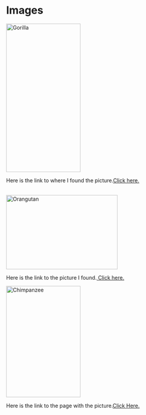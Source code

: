 # Images
<!DOCTYPE html>
<html lang="en-US">
      <body> 
       <img src="https://pixnio.com/free-images/2017/05/31/2017-05-31-10-40-56-768x1129.jpg"
              alt="Gorilla" 
              Width="200px" Height="400px"/>
             <p>Here is the link to where I found the picture.<a href="https://pixnio.com/fauna-animals/monkeys/monkey-gorilla-black" target="_blank">Click here.</a></p>
            <br/>
        <img src="https://pixnio.com/free-images/2017/08/27/2017-08-27-10-39-04-1152x765.jpg"
              alt="Orangutan"
              Width="300px" Height="200px"/>
            <p>Here is the link to the picture I found.<a href="https://pixnio.com/art/art-draw-monochrome-portrait-animal-orangutan-ape-primate" target="_blank"> Click here.</a></p>
            <img src="https://www.stockvault.net/data/2017/04/19/234217/preview16.jpg"
                  alt="Chimpanzee"
                  Width="200px" Height="300px"/>
            <p>Here is the link to the page with the picture.<a href="https://www.stockvault.net/photo/234217/wild-chimps" target="_blank">Click Here.</p>
      </body>       
</html>

